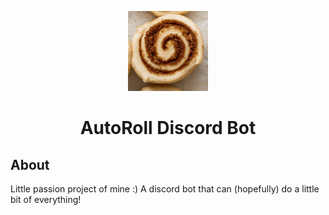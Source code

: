 <p align="center">
  <img src="https://github.com/Joshs-Discord-Bots/AutoRoll/blob/main/Images/Bot%20Profile%20Pic.jpg" width="128" height="128">
</p>

<h1 align="center">AutoRoll Discord Bot</h1>

## About
Little passion project of mine :)
A discord bot that can (hopefully) do a little bit of everything!
